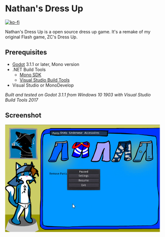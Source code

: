 # Nathan's Dress Up

[![ko-fi](https://www.ko-fi.com/img/donate_sm.png)](https://ko-fi.com/X8X5LDU7)

​Nathan's Dress Up is a open source dress up game. It's a remake of my original Flash game, ZC's Dress Up.

## Prerequisites

- [Godot](https://godotengine.org/download/windows) 3.1.1 or later, Mono version
- .NET Build Tools
  - [Mono SDK](https://www.mono-project.com/download/stable/)
  - [Visual Studio Build Tools](https://visualstudio.microsoft.com/downloads/?q=build+tools)
- Visual Studio or MonoDevelop

_Built and tested on Godot 3.1.1 from Windows 10 1903 with Visual Studio Build Tools 2017_

## Screenshot

![](screenshot.gif)